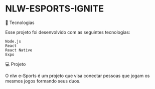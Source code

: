 # NLW-ESPORTS-IGNITE

🚀 Tecnologias

Esse projeto foi desenvolvido com as seguintes tecnologias:

    Node.js
    React
    React Native
    Expo

💻 Projeto

O nlw e-Sports é um projeto que visa conectar pessoas que jogam os mesmos jogos formando seus duos.